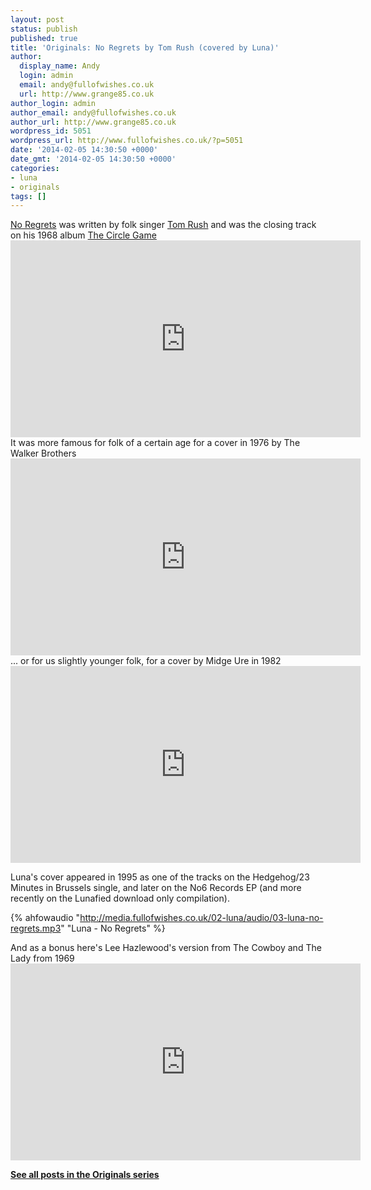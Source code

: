 ```yaml
---
layout: post
status: publish
published: true
title: 'Originals: No Regrets by Tom Rush (covered by Luna)'
author:
  display_name: Andy
  login: admin
  email: andy@fullofwishes.co.uk
  url: http://www.grange85.co.uk
author_login: admin
author_email: andy@fullofwishes.co.uk
author_url: http://www.grange85.co.uk
wordpress_id: 5051
wordpress_url: http://www.fullofwishes.co.uk/?p=5051
date: '2014-02-05 14:30:50 +0000'
date_gmt: '2014-02-05 14:30:50 +0000'
categories:
- luna
- originals
tags: []
---
```

<p><a href="http://en.wikipedia.org/wiki/No_Regrets_(Tom_Rush_song)">No Regrets</a> was written by folk singer <a href="http://en.wikipedia.org/wiki/Tom_Rush">Tom Rush</a> and was the closing track on his 1968 album <a href="http://en.wikipedia.org/wiki/The_Circle_Game">The Circle Game</a><br />
<iframe width="560" height="315" src="https://www.youtube.com/embed/MXJjsx3twzo<br />" frameborder="0" allowfullscreen></iframe>
It was more famous for folk of a certain age for a cover in 1976 by The Walker Brothers<br />
<iframe width="560" height="315" src="https://www.youtube.com/embed/C7PuSl7AbUo<br />" frameborder="0" allowfullscreen></iframe>
... or for us slightly younger folk, for a cover by Midge Ure in 1982<br />
<iframe width="560" height="315" src="https://www.youtube.com/embed/gZME5Q11wig" frameborder="0" allowfullscreen></iframe>
<p>Luna's cover appeared in 1995 as one of the tracks on the Hedgehog/23 Minutes in Brussels single, and later on the No6 Records EP (and more recently on the Lunafied download only compilation).</p>

{% ahfowaudio "http://media.fullofwishes.co.uk/02-luna/audio/03-luna-no-regrets.mp3" "Luna - No Regrets" %}

<p>And as a bonus here's Lee Hazlewood's version from The Cowboy and The Lady from 1969<br />
<iframe width="560" height="315" src="https://www.youtube.com/embed/TBECRP4p8FI" frameborder="0" allowfullscreen></iframe>
<p><strong><a href="/category/originals/" title="List: Originals">See all posts in the Originals series</a></strong></p>
